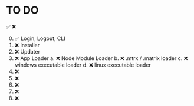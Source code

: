 # TO DO
:white_check_mark:
:x:

0. :white_check_mark: Login, Logout, CLI
1. :x: Installer
2. :x: Updater
3. :x: App Loader
   a. :x: Node Module Loader
   b. :x: .mtrx / .matrix loader
   c. :x: windows executable loader
   d. :x: linux executable loader
4. :x:
5. :x:
6. :x:
7. :x:
8. :x:

